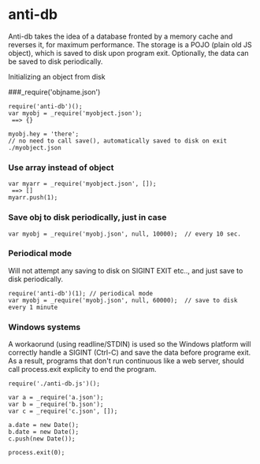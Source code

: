anti-db
=======

Anti-db takes the idea of a database fronted by a memory cache and reverses it, for maximum performance.  The storage is a POJO (plain old JS object), which is saved to disk upon program exit.  Optionally, the data can be saved to disk periodically.

Initializing an object from disk

###_require('objname.json')   
````
require('anti-db')();
var myobj = _require('myobject.json');
 ==> {}

myobj.hey = 'there';
// no need to call save(), automatically saved to disk on exit ./myobject.json
````

### Use array instead of object
````
var myarr = _require('myobject.json', []);
 ==> []
myarr.push(1);
````

### Save obj to disk periodically, just in case
````
var myobj = _require('myobj.json', null, 10000);  // every 10 sec.
````

### Periodical mode 
Will not attempt any saving to disk on SIGINT EXIT etc.., and just save to disk periodically.    

````
require('anti-db')(1); // periodical mode
var myobj = _require('myobj.json', null, 60000);  // save to disk every 1 minute
````

### Windows systems
A workaorund (using readline/STDIN) is used so the Windows platform will correctly
handle a SIGINT (Ctrl-C) and save the data before programe exit.  As a result, programs that don't run continuous like a web server, should call process.exit explicity to end
the program.

````
require('./anti-db.js')();

var a = _require('a.json');
var b = _require('b.json');
var c = _require('c.json', []);

a.date = new Date();
b.date = new Date();
c.push(new Date());

process.exit(0);
````